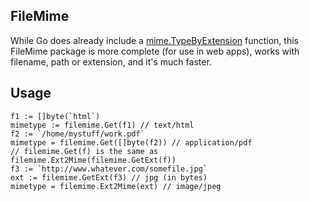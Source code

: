 ## FileMime

While Go does already include a [mime.TypeByExtension](https://golang.org/pkg/mime/#TypeByExtension) function, this FileMime package is more complete (for use in web apps), works with filename, path or extension, and it's much faster.

## Usage

    f1 := []byte(`html`)
    mimetype := filemime.Get(f1) // text/html
    f2 := `/home/mystuff/work.pdf`
    mimetype = filemime.Get([]byte(f2)) // application/pdf
	// filemime.Get(f) is the same as filemime.Ext2Mime(filemime.GetExt(f))
    f3 := `http://www.whatever.com/somefile.jpg`
	ext := filemime.GetExt(f3) // jpg (in bytes)
	mimetype = filemime.Ext2Mime(ext) // image/jpeg
